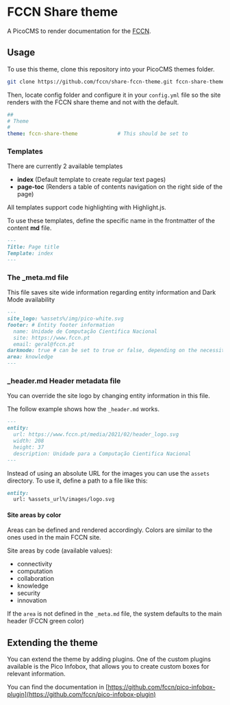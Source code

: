 # FCCN Share theme

A PicoCMS to render documentation for the [FCCN](https://fccn.pt).

## Usage

To use this theme, clone this repository into your PicoCMS themes folder.

```bash
git clone https://github.com/fccn/share-fccn-theme.git fccn-share-theme
```

Then, locate config folder and configure it in your `config.yml` file so the site renders with the FCCN share theme and not with the default.

```yaml
##
# Theme
#
theme: fccn-share-theme             # This should be set to 
```

### Templates

There are currently 2 available templates

* __index__ (Default template to create regular text pages)
* __page-toc__ (Renders a table of contents navigation on the right side of the page)

All templates support code highlighting with Highlight.js.

To use these templates, define the specific name in the frontmatter of the content __md__ file.

```markdown
---
Title: Page title
Template: index
---
```

### The _meta.md file

This file saves site wide information regarding entity information and Dark Mode availability

```markdown
---
site_logo: %assets%/img/pico-white.svg
footer: # Entity footer information
  name: Unidade de Computação Cientifica Nacional
  site: https://www.fccn.pt
  email: geral@fccn.pt
darkmode: true # can be set to true or false, depending on the necessity
area: knowledge
---
```

### _header.md Header metadata file

You can override the site logo by changing entity information in this file.

The follow example shows how the `_header.md` works.

```markdown
---
entity:
  url: https://www.fccn.pt/media/2021/02/header_logo.svg
  width: 208
  height: 37
  description: Unidade para a Computação Cientifica Nacional
---
```

Instead of using an absolute URL for the images you can use the `assets` directory. To use it, define a path to a file like this:

```markdown
entity:
  url: %assets_url%/images/logo.svg
```

#### Site areas by color

Areas can be defined and rendered accordingly. Colors are similar to the ones used in the main FCCN site.

Site areas by code (available values):
* connectivity
* computation
* collaboration
* knowledge
* security
* innovation

If the `area` is not defined in the `_meta.md` file, the system defaults to the main header (FCCN green color)


## Extending the theme

You can extend the theme by adding plugins.
One of the custom plugins available is the Pico Infobox, that allows you to create custom boxes for relevant information.

You can find the documentation in [https://github.com/fccn/pico-infobox-plugin](https://github.com/fccn/pico-infobox-plugin)